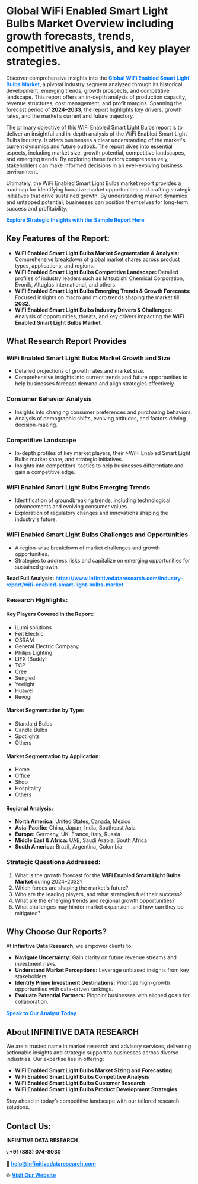 <h1>Global WiFi Enabled Smart Light Bulbs Market Overview including growth forecasts, trends, competitive analysis, and key player strategies.</h1>
<p>
Discover comprehensive insights into the 
<a href="https://www.infinitivedataresearch.com/industry-report/wifi-enabled-smart-light-bulbs-market" rel="dofollow" style="color: #007BFF; text-decoration: none;"><strong>Global WiFi Enabled Smart Light Bulbs Market</strong></a>, a pivotal industry segment analyzed through its historical development, emerging trends, growth prospects, and competitive landscape. This report offers an in-depth analysis of production capacity, revenue structures, cost management, and profit margins. Spanning the forecast period of <strong>2024–2033</strong>, the report highlights key drivers, growth rates, and the market’s current and future trajectory.
</p>
<p>
The primary objective of this WiFi Enabled Smart Light Bulbs report is to deliver an insightful and in-depth analysis of the WiFi Enabled Smart Light Bulbs industry. It offers businesses a clear understanding of the market's current dynamics and future outlook. The report dives into essential aspects, including market size, growth potential, competitive landscapes, and emerging trends. By exploring these factors comprehensively, stakeholders can make informed decisions in an ever-evolving business environment.
</p>
<p>
Ultimately, the WiFi Enabled Smart Light Bulbs market report provides a roadmap for identifying lucrative market opportunities and crafting strategic initiatives that drive sustained growth. By understanding market dynamics and untapped potential, businesses can position themselves for long-term success and profitability.
</p>
<p>
<a href="https://www.infinitivedataresearch.com/request-sample/reportId=106446" style="color: #007BFF; text-decoration: none;"><strong>Explore Strategic Insights with the Sample Report Here</strong></a>
</p>

<h2>Key Features of the Report:</h2>
<ul>
<li><strong>WiFi Enabled Smart Light Bulbs Market Segmentation & Analysis:</strong> Comprehensive breakdown of global market shares across product types, applications, and regions.</li>
<li><strong>WiFi Enabled Smart Light Bulbs Competitive Landscape:</strong> Detailed profiles of industry leaders such as Mitsubishi Chemical Corporation, Evonik, Altuglas International, and others.</li>
<li><strong>WiFi Enabled Smart Light Bulbs Emerging Trends & Growth Forecasts:</strong> Focused insights on macro and micro trends shaping the market till <strong>2032</strong>.</li>
<li><strong>WiFi Enabled Smart Light Bulbs Industry Drivers & Challenges:</strong> Analysis of opportunities, threats, and key drivers impacting the <strong>WiFi Enabled Smart Light Bulbs Market</strong>.</li>
</ul>

<h2>What Research Report Provides</h2>
<h3>WiFi Enabled Smart Light Bulbs Market Growth and Size</h3>
<ul>
<li>Detailed projections of growth rates and market size.</li>
<li>Comprehensive insights into current trends and future opportunities to help businesses forecast demand and align strategies effectively.</li>
</ul>

<h3>Consumer Behavior Analysis</h3>
<ul>
<li>Insights into changing consumer preferences and purchasing behaviors.</li>
<li>Analysis of demographic shifts, evolving attitudes, and factors driving decision-making.</li>
</ul>

<h3>Competitive Landscape</h3>
<ul>
<li>In-depth profiles of key market players, their >WiFi Enabled Smart Light Bulbs market share, and strategic initiatives.</li>
<li>Insights into competitors' tactics to help businesses differentiate and gain a competitive edge.</li>
</ul>

<h3>WiFi Enabled Smart Light Bulbs Emerging Trends</h3>
<ul>
<li>Identification of groundbreaking trends, including technological advancements and evolving consumer values.</li>
<li>Exploration of regulatory changes and innovations shaping the industry's future.</li>
</ul>

<h3>WiFi Enabled Smart Light Bulbs Challenges and Opportunities</h3>
<ul>
<li>A region-wise breakdown of market challenges and growth opportunities.</li>
<li>Strategies to address risks and capitalize on emerging opportunities for sustained growth.</li>
</ul>
<p><strong>Read Full Analysis:</strong> <a href="https://www.infinitivedataresearch.com/industry-report/wifi-enabled-smart-light-bulbs-market" rel="dofollow" style="color: #007BFF; text-decoration: none;"><strong>https://www.infinitivedataresearch.com/industry-report/wifi-enabled-smart-light-bulbs-market</strong></a></p>
<h3>Research Highlights:</h3>
<h4>Key Players Covered in the Report:</h4>
<ul><li>iLumi solutions</li><li>Feit Electric</li><li>OSRAM</li><li>General Electric Company</li><li>Philips Lighting</li><li>LIFX (Buddy)</li><li>TCP</li><li>Cree</li><li>Sengled</li><li>Yeelight</li><li>Huawei</li><li>Revogi</li></ul>
<h4>Market Segmentation by Type:</h4>
<ul><li>Standard Bulbs</li><li>Candle Bulbs</li><li>Spotlights</li><li>Others</li></ul>
<h4>Market Segmentation by Application:</h4>
<ul><li>Home</li><li>Office</li><li>Shop</li><li>Hospitality</li><li>Others</li></ul>

<h4>Regional Analysis:</h4>
<ul>
<li><strong>North America:</strong> United States, Canada, Mexico</li>
<li><strong>Asia-Pacific:</strong> China, Japan, India, Southeast Asia</li>
<li><strong>Europe:</strong> Germany, UK, France, Italy, Russia</li>
<li><strong>Middle East & Africa:</strong> UAE, Saudi Arabia, South Africa</li>
<li><strong>South America:</strong> Brazil, Argentina, Colombia</li>
</ul>

<h3>Strategic Questions Addressed:</h3>
<ol>
<li>What is the growth forecast for the <strong>WiFi Enabled Smart Light Bulbs Market</strong> during 2024–2032?</li>
<li>Which forces are shaping the market's future?</li>
<li>Who are the leading players, and what strategies fuel their success?</li>
<li>What are the emerging trends and regional growth opportunities?</li>
<li>What challenges may hinder market expansion, and how can they be mitigated?</li>
</ol>

<h2>Why Choose Our Reports?</h2>
<p>At <strong>Infinitive Data Research</strong>, we empower clients to:</p>
<ul>
<li><strong>Navigate Uncertainty:</strong> Gain clarity on future revenue streams and investment risks.</li>
<li><strong>Understand Market Perceptions:</strong> Leverage unbiased insights from key stakeholders.</li>
<li><strong>Identify Prime Investment Destinations:</strong> Prioritize high-growth opportunities with data-driven rankings.</li>
<li><strong>Evaluate Potential Partners:</strong> Pinpoint businesses with aligned goals for collaboration.</li>
</ul>
<p><a href="https://www.infinitivedataresearch.com/industry-report/wifi-enabled-smart-light-bulbs-market" rel="dofollow" style="color: #007BFF; text-decoration: none;"><strong>Speak to Our Analyst Today</strong></a></p>

<h2>About INFINITIVE DATA RESEARCH</h2>
<p>We are a trusted name in market research and advisory services, delivering actionable insights and strategic support to businesses across diverse industries. Our expertise lies in offering:</p>
<ul>
<li><strong>WiFi Enabled Smart Light Bulbs Market Sizing and Forecasting</strong></li>
<li><strong>WiFi Enabled Smart Light Bulbs Competitive Analysis</strong></li>
<li><strong>WiFi Enabled Smart Light Bulbs Customer Research</strong></li>
<li><strong>WiFi Enabled Smart Light Bulbs Product Development Strategies</strong></li>
</ul>
<p>Stay ahead in today’s competitive landscape with our tailored research solutions.</p>

<h2>Contact Us:</h2>
<p><strong>INFINITIVE DATA RESEARCH</strong></p>
<p>📞 <strong>+91 (883) 074-8030</strong></p>
<p>📧 <strong><a href="mailto:help@infinitivedataresearch.com" style="color: #007BFF;">help@infinitivedataresearch.com</a></strong></p>
<p>🌐 <strong><a href="https://www.infinitivedataresearch.com" rel="dofollow" style="color: #007BFF;">Visit Our Website</a></strong></p>